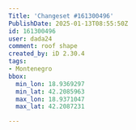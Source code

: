 ```yaml
---
Title: 'Changeset #161300496'
PublishDate: 2025-01-13T08:55:50Z
id: 161300496
user: dada24
comment: roof shape
created_by: iD 2.30.4
tags:
- Montenegro
bbox:
  min_lon: 18.9369297
  min_lat: 42.2085963
  max_lon: 18.9371047
  max_lat: 42.2087231

---
```

